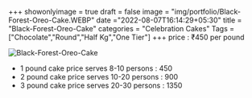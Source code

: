 +++
showonlyimage = true
draft = false
image = "img/portfolio/Black-Forest-Oreo-Cake.WEBP"
date ="2022-08-07T16:14:29+05:30"
title = "Black-Forest-Oreo-Cake"
categories = "Celebration Cakes"
Tags = ["Chocolate","Round","Half Kg","One Tier"]
+++
price : ₹450 per pound
<!--more-->
![Black-Forest-Oreo-Cake](/img/portfolio/Black-Forest-Oreo-Cake.WEBP)
* 1 pound cake price serves 8-10 persons : 450
* 2 pound cake price serves 10-20 persons : 900
* 3 pound cake price serves 20-30 persons : 1350
